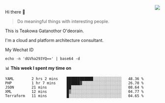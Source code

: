 <img align="right" src="https://github-readme-stats.vercel.app/api?username=Teakowa&show_icons=true&icon_color=2f80ed&text_color=718096&bg_color=ffffff&hide_title=true" />

Hi there 👋

> Do meaningful things with interesting people.

This is Teakowa Gatanothor O'deorain.

I'm a cloud and platform architecture consultant.

My Wechat ID

```
echo -n 'dGVha293YQ==' | base64 -d
```

📊 **This week I spent my time on**
<!--START_SECTION:waka-->
```text
YAML        2 hrs 2 mins    ████████████░░░░░░░░░░░░░   48.36 % 
PHP         1 hr 7 mins     ██████▓░░░░░░░░░░░░░░░░░░   26.70 % 
JSON        21 mins         ██░░░░░░░░░░░░░░░░░░░░░░░   08.64 % 
XML         12 mins         █▒░░░░░░░░░░░░░░░░░░░░░░░   04.77 % 
Terraform   11 mins         █░░░░░░░░░░░░░░░░░░░░░░░░   04.65 % 
```
<!--END_SECTION:waka-->
